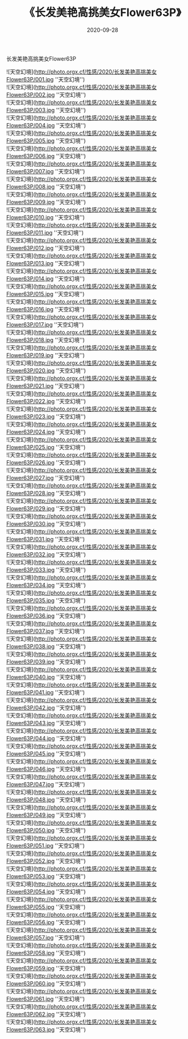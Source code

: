﻿---
layout: post
title:  《长发美艳高挑美女Flower63P》
date:   2020-09-28
img: http://photo.orgx.cf/性感/2020/长发美艳高挑美女Flower63P/000.jpg
categories: [美女, 性感, 泳衣]
---

长发美艳高挑美女Flower63P



![天空幻境](http://photo.orgx.cf/性感/2020/长发美艳高挑美女Flower63P/001.jpg ''天空幻境'') <br>
![天空幻境](http://photo.orgx.cf/性感/2020/长发美艳高挑美女Flower63P/002.jpg ''天空幻境'') <br>
![天空幻境](http://photo.orgx.cf/性感/2020/长发美艳高挑美女Flower63P/003.jpg ''天空幻境'') <br>
![天空幻境](http://photo.orgx.cf/性感/2020/长发美艳高挑美女Flower63P/004.jpg ''天空幻境'') <br>
![天空幻境](http://photo.orgx.cf/性感/2020/长发美艳高挑美女Flower63P/005.jpg ''天空幻境'') <br>
![天空幻境](http://photo.orgx.cf/性感/2020/长发美艳高挑美女Flower63P/006.jpg ''天空幻境'') <br>
![天空幻境](http://photo.orgx.cf/性感/2020/长发美艳高挑美女Flower63P/007.jpg ''天空幻境'') <br>
![天空幻境](http://photo.orgx.cf/性感/2020/长发美艳高挑美女Flower63P/008.jpg ''天空幻境'') <br>
![天空幻境](http://photo.orgx.cf/性感/2020/长发美艳高挑美女Flower63P/009.jpg ''天空幻境'') <br>
![天空幻境](http://photo.orgx.cf/性感/2020/长发美艳高挑美女Flower63P/010.jpg ''天空幻境'') <br>
![天空幻境](http://photo.orgx.cf/性感/2020/长发美艳高挑美女Flower63P/011.jpg ''天空幻境'') <br>
![天空幻境](http://photo.orgx.cf/性感/2020/长发美艳高挑美女Flower63P/012.jpg ''天空幻境'') <br>
![天空幻境](http://photo.orgx.cf/性感/2020/长发美艳高挑美女Flower63P/013.jpg ''天空幻境'') <br>
![天空幻境](http://photo.orgx.cf/性感/2020/长发美艳高挑美女Flower63P/014.jpg ''天空幻境'') <br>
![天空幻境](http://photo.orgx.cf/性感/2020/长发美艳高挑美女Flower63P/015.jpg ''天空幻境'') <br>
![天空幻境](http://photo.orgx.cf/性感/2020/长发美艳高挑美女Flower63P/016.jpg ''天空幻境'') <br>
![天空幻境](http://photo.orgx.cf/性感/2020/长发美艳高挑美女Flower63P/017.jpg ''天空幻境'') <br>
![天空幻境](http://photo.orgx.cf/性感/2020/长发美艳高挑美女Flower63P/018.jpg ''天空幻境'') <br>
![天空幻境](http://photo.orgx.cf/性感/2020/长发美艳高挑美女Flower63P/019.jpg ''天空幻境'') <br>
![天空幻境](http://photo.orgx.cf/性感/2020/长发美艳高挑美女Flower63P/020.jpg ''天空幻境'') <br>
![天空幻境](http://photo.orgx.cf/性感/2020/长发美艳高挑美女Flower63P/021.jpg ''天空幻境'') <br>
![天空幻境](http://photo.orgx.cf/性感/2020/长发美艳高挑美女Flower63P/022.jpg ''天空幻境'') <br>
![天空幻境](http://photo.orgx.cf/性感/2020/长发美艳高挑美女Flower63P/023.jpg ''天空幻境'') <br>
![天空幻境](http://photo.orgx.cf/性感/2020/长发美艳高挑美女Flower63P/024.jpg ''天空幻境'') <br>
![天空幻境](http://photo.orgx.cf/性感/2020/长发美艳高挑美女Flower63P/025.jpg ''天空幻境'') <br>
![天空幻境](http://photo.orgx.cf/性感/2020/长发美艳高挑美女Flower63P/026.jpg ''天空幻境'') <br>
![天空幻境](http://photo.orgx.cf/性感/2020/长发美艳高挑美女Flower63P/027.jpg ''天空幻境'') <br>
![天空幻境](http://photo.orgx.cf/性感/2020/长发美艳高挑美女Flower63P/028.jpg ''天空幻境'') <br>
![天空幻境](http://photo.orgx.cf/性感/2020/长发美艳高挑美女Flower63P/029.jpg ''天空幻境'') <br>
![天空幻境](http://photo.orgx.cf/性感/2020/长发美艳高挑美女Flower63P/030.jpg ''天空幻境'') <br>
![天空幻境](http://photo.orgx.cf/性感/2020/长发美艳高挑美女Flower63P/031.jpg ''天空幻境'') <br>
![天空幻境](http://photo.orgx.cf/性感/2020/长发美艳高挑美女Flower63P/032.jpg ''天空幻境'') <br>
![天空幻境](http://photo.orgx.cf/性感/2020/长发美艳高挑美女Flower63P/033.jpg ''天空幻境'') <br>
![天空幻境](http://photo.orgx.cf/性感/2020/长发美艳高挑美女Flower63P/034.jpg ''天空幻境'') <br>
![天空幻境](http://photo.orgx.cf/性感/2020/长发美艳高挑美女Flower63P/035.jpg ''天空幻境'') <br>
![天空幻境](http://photo.orgx.cf/性感/2020/长发美艳高挑美女Flower63P/036.jpg ''天空幻境'') <br>
![天空幻境](http://photo.orgx.cf/性感/2020/长发美艳高挑美女Flower63P/037.jpg ''天空幻境'') <br>
![天空幻境](http://photo.orgx.cf/性感/2020/长发美艳高挑美女Flower63P/038.jpg ''天空幻境'') <br>
![天空幻境](http://photo.orgx.cf/性感/2020/长发美艳高挑美女Flower63P/039.jpg ''天空幻境'') <br>
![天空幻境](http://photo.orgx.cf/性感/2020/长发美艳高挑美女Flower63P/040.jpg ''天空幻境'') <br>
![天空幻境](http://photo.orgx.cf/性感/2020/长发美艳高挑美女Flower63P/041.jpg ''天空幻境'') <br>
![天空幻境](http://photo.orgx.cf/性感/2020/长发美艳高挑美女Flower63P/042.jpg ''天空幻境'') <br>
![天空幻境](http://photo.orgx.cf/性感/2020/长发美艳高挑美女Flower63P/043.jpg ''天空幻境'') <br>
![天空幻境](http://photo.orgx.cf/性感/2020/长发美艳高挑美女Flower63P/044.jpg ''天空幻境'') <br>
![天空幻境](http://photo.orgx.cf/性感/2020/长发美艳高挑美女Flower63P/045.jpg ''天空幻境'') <br>
![天空幻境](http://photo.orgx.cf/性感/2020/长发美艳高挑美女Flower63P/046.jpg ''天空幻境'') <br>
![天空幻境](http://photo.orgx.cf/性感/2020/长发美艳高挑美女Flower63P/047.jpg ''天空幻境'') <br>
![天空幻境](http://photo.orgx.cf/性感/2020/长发美艳高挑美女Flower63P/048.jpg ''天空幻境'') <br>
![天空幻境](http://photo.orgx.cf/性感/2020/长发美艳高挑美女Flower63P/049.jpg ''天空幻境'') <br>
![天空幻境](http://photo.orgx.cf/性感/2020/长发美艳高挑美女Flower63P/050.jpg ''天空幻境'') <br>
![天空幻境](http://photo.orgx.cf/性感/2020/长发美艳高挑美女Flower63P/051.jpg ''天空幻境'') <br>
![天空幻境](http://photo.orgx.cf/性感/2020/长发美艳高挑美女Flower63P/052.jpg ''天空幻境'') <br>
![天空幻境](http://photo.orgx.cf/性感/2020/长发美艳高挑美女Flower63P/053.jpg ''天空幻境'') <br>
![天空幻境](http://photo.orgx.cf/性感/2020/长发美艳高挑美女Flower63P/054.jpg ''天空幻境'') <br>
![天空幻境](http://photo.orgx.cf/性感/2020/长发美艳高挑美女Flower63P/055.jpg ''天空幻境'') <br>
![天空幻境](http://photo.orgx.cf/性感/2020/长发美艳高挑美女Flower63P/056.jpg ''天空幻境'') <br>
![天空幻境](http://photo.orgx.cf/性感/2020/长发美艳高挑美女Flower63P/057.jpg ''天空幻境'') <br>
![天空幻境](http://photo.orgx.cf/性感/2020/长发美艳高挑美女Flower63P/058.jpg ''天空幻境'') <br>
![天空幻境](http://photo.orgx.cf/性感/2020/长发美艳高挑美女Flower63P/059.jpg ''天空幻境'') <br>
![天空幻境](http://photo.orgx.cf/性感/2020/长发美艳高挑美女Flower63P/060.jpg ''天空幻境'') <br>
![天空幻境](http://photo.orgx.cf/性感/2020/长发美艳高挑美女Flower63P/061.jpg ''天空幻境'') <br>
![天空幻境](http://photo.orgx.cf/性感/2020/长发美艳高挑美女Flower63P/062.jpg ''天空幻境'') <br>
![天空幻境](http://photo.orgx.cf/性感/2020/长发美艳高挑美女Flower63P/063.jpg ''天空幻境'') <br>